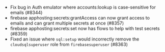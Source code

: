 - Fix bug in Auth emulator where accounts:lookup is case-sensitive for emails (#8344)
- firebase apphosting:secrets:grantAccess can now grant access to emails and can grant multiple secrets at once (#8357)
- firebase apphosting:secrets:set now has flows to help with test secrets (#8359)
- Fixed an issue where `sql:setup` would incorrectly remove the `cloudsqlsuperuser` role from `firebasesuperuser` (#8363)

